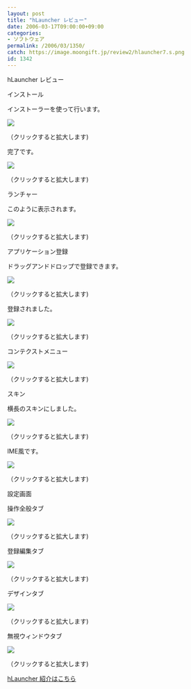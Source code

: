 ```yaml
---
layout: post
title: "hLauncher レビュー"
date: 2006-03-17T09:00:00+09:00
categories:
- ソフトウェア
permalink: /2006/03/1350/
catch: https://image.moongift.jp/review2/hlauncher7.s.png
id: 1342
---
```

hLauncher レビュー  
<!--more-->

インストール

  

インストーラーを使って行います。

  

[![](https://image.moongift.jp/review2/hlauncher1.s.png)](https://image.moongift.jp/review2/hlauncher1.png)  
  
（クリックすると拡大します)

  

完了です。

  

[![](https://image.moongift.jp/review2/hlauncher2.s.png)](https://image.moongift.jp/review2/hlauncher2.png)  
  
（クリックすると拡大します)

  

ランチャー

  

このように表示されます。

  

[![](https://image.moongift.jp/review2/hlauncher3.s.png)](https://image.moongift.jp/review2/hlauncher3.png)  
  
（クリックすると拡大します)

  

アプリケーション登録

  

ドラッグアンドドロップで登録できます。

  

[![](https://image.moongift.jp/review2/hlauncher4.s.png)](https://image.moongift.jp/review2/hlauncher4.png)  
  
（クリックすると拡大します)

  

登録されました。

  

[![](https://image.moongift.jp/review2/hlauncher5.s.png)](https://image.moongift.jp/review2/hlauncher5.png)  
  
（クリックすると拡大します)

  

コンテクストメニュー

  

[![](https://image.moongift.jp/review2/hlauncher6.s.png)](https://image.moongift.jp/review2/hlauncher6.png)  
  
（クリックすると拡大します)

  

スキン

  

横長のスキンにしました。

  

[![](https://image.moongift.jp/review2/hlauncher7.s.png)](https://image.moongift.jp/review2/hlauncher7.png)  
  
（クリックすると拡大します)

  

IME風です。

  

[![](https://image.moongift.jp/review2/hlauncher8.s.png)](https://image.moongift.jp/review2/hlauncher8.png)  
  
（クリックすると拡大します)

  

設定画面

  

操作全般タブ

  

[![](https://image.moongift.jp/review2/hlauncher9.s.png)](https://image.moongift.jp/review2/hlauncher9.png)  
  
（クリックすると拡大します)

  

登録編集タブ

  

[![](https://image.moongift.jp/review2/hlauncher10.s.png)](https://image.moongift.jp/review2/hlauncher10.png)  
  
（クリックすると拡大します)

  

デザインタブ

  

[![](https://image.moongift.jp/review2/hlauncher12.s.png)](https://image.moongift.jp/review2/hlauncher12.png)  
  
（クリックすると拡大します)

  

無視ウィンドウタブ

  

[![](https://image.moongift.jp/review2/hlauncher13.s.png)](https://image.moongift.jp/review2/hlauncher13.png)  
  
（クリックすると拡大します)

  

[hLauncher 紹介はこちら](http://fw.moongift.jp/intro/i-1339.html)

